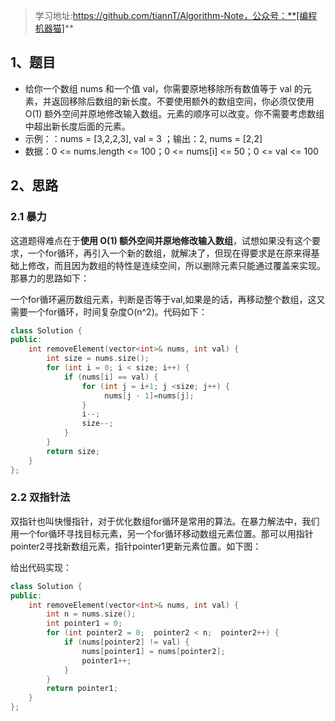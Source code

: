 >学习地址:https://github.com/tiannT/Algorithm-Note，公众号：**[编程机器猫]**
## 1、题目

- 给你一个数组 nums 和一个值 val，你需要原地移除所有数值等于 val 的元素，并返回移除后数组的新长度。不要使用额外的数组空间，你必须仅使用 O(1) 额外空间并原地修改输入数组。元素的顺序可以改变。你不需要考虑数组中超出新长度后面的元素。
- 示例：：nums = [3,2,2,3], val = 3 ；输出：2, nums = [2,2]
- 数据：0 <= nums.length <= 100；0 <= nums[i] <= 50；0 <= val <= 100

## 2、思路

### 2.1 暴力

这道题得难点在于**使用 O(1) 额外空间并原地修改输入数组**，试想如果没有这个要求，一个for循环，再引入一个新的数组，就解决了，但现在得要求是在原来得基础上修改，而且因为数组的特性是连续空间，所以删除元素只能通过覆盖来实现。那暴力的思路如下：

一个for循环遍历数组元素，判断是否等于val,如果是的话，再移动整个数组，这又需要一个for循环，时间复杂度O(n^2)。代码如下：

```cpp
class Solution {
public:
    int removeElement(vector<int>& nums, int val) {
        int size = nums.size();
        for (int i = 0; i < size; i++) {
            if (nums[i] == val) { 
                for (int j = i+1; j <size; j++) {
                     nums[j - 1]=nums[j];
                }
                i--; 
                size--; 
            }
        }
        return size;
    }
};
```

### 2.2 双指针法

双指针也叫快慢指针，对于优化数组for循环是常用的算法。在暴力解法中，我们用一个for循环寻找目标元素，另一个for循环移动数组元素位置。那可以用指针pointer2寻找新数组元素，指针pointer1更新元素位置。如下图：



给出代码实现：

```cpp
class Solution {
public:
    int removeElement(vector<int>& nums, int val) {
        int n = nums.size();
        int pointer1 = 0;
        for (int pointer2 = 0;  pointer2 < n;  pointer2++) {
            if (nums[pointer2] != val) {
                nums[pointer1] = nums[pointer2];
                pointer1++;
            }
        }
        return pointer1;
    }
};
```